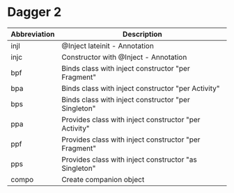 #  Dagger 2

| Abbreviation | Description |
| --- | --- |
| injl | @Inject lateinit - Annotation |
| injc | Constructor with @Inject - Annotation |
| bpf | Binds class with inject constructor "per Fragment" |
| bpa | Binds class with inject constructor "per Activity" |
| bps | Binds class with inject constructor "per Singleton" |
| ppa | Provides class with inject constructor "per Activity" |
| ppf | Provides class with inject constructor "per Fragment" |
| pps | Provides class with inject constructor "as Singleton" |
| compo | Create companion object |
